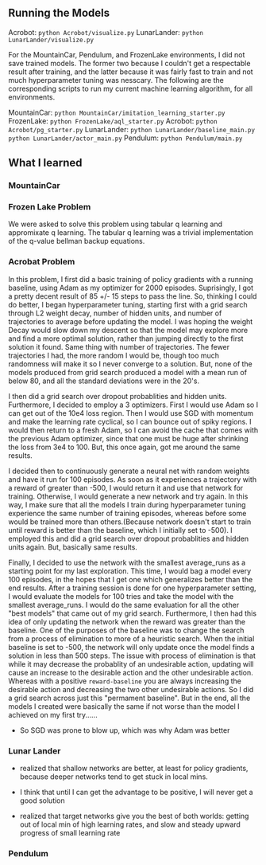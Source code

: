 
## Running the Models
Acrobot:
`python Acrobot/visualize.py`
LunarLander:
`python LunarLander/visualize.py`

For the MountainCar, Pendulum, and FrozenLake environments, I did not save trained models. The former two because I couldn't get a respectable result after training, and the latter because it was fairly fast to train and not much hyperparameter tuning was nesscary. The following are the corresponding scripts to run my current machine learning algorithm, for all environments.

MountainCar:
`python MountainCar/imitation_learning_starter.py`
FrozenLake:
`python FrozenLake/aql_starter.py`
Acrobot:
`python Acrobot/pg_starter.py`
LunarLander:
`python LunarLander/baseline_main.py`
`python LunarLander/actor_main.py`
Pendulum:
`python Pendulum/main.py`


## What I learned
### MountainCar
### Frozen Lake Problem
We were asked to solve this problem using tabular q learning and appromixate q learning. The tabular q learning was a trivial implementation of the q-value bellman backup equations. 

### Acrobat Problem
In this problem, I first did a basic training of policy gradients with a running baseline, using Adam as my optimizer for 2000 episodes. Suprisingly, I got a pretty decent result of 85 +/- 15 steps to pass the line. So, thinking I could do better, I began hyperparameter tuning, starting first with a grid search through L2 weight decay, number of hidden units, and number of trajectories to average before updating the model. I was hoping the weight Decay would slow down my descent so that the model may explore more and find a more optimal solution, rather than jumping directly to the first solution it found. Same thing with number of trajectories. The fewer trajectories I had, the more random I would be, though too much randomness will make it so I never converge to a solution. But, none of the models produced from grid search produced a model with a mean run of below 80, and all the standard deviations were in the 20's.

I then did a grid search over dropout probablities and hidden units. Furthermore, I decided to employ a 3 optimizers. First I would use Adam so I can get out of the 10e4 loss region. Then I would use SGD with momentum and make the learning rate cyclical, so I can bounce out of spiky regions. I would then return to a fresh Adam, so I can avoid the cache that comes with the previous Adam optimizer, since that one must be huge after shrinking the loss from 3e4 to 100. But, this once again, got me around the same results.

I decided then to continuously generate  a neural net with random weights and have it run for 100 episodes. As soon as it experiences a trajectory with a reward of greater than -500, I would return it and use that network for training. Otherwise, I would generate a new network and try again. In this way, I make sure that all the models I train during hyperparameter tuning experience the same number of training episodes, whereas before some would be trained more than others.(Because network doesn't start to train until reward is better than the baseline, which I initially set to -500). I employed this and did a grid search over dropout probablities and hidden units again. But, basically same results.

Finally, I decided to use the network with the smallest average_runs as a starting point for my last exploration. This time, I would bag a model every 100 episodes, in the hopes that I get one which generalizes better than the end results. After a training session is done for one hyperparameter setting, I would evaluate the models for 100 tries and take the model with the smallest average_runs. I would do the same evaluation for all the other "best models" that came out of my grid search. Furthermore, I then had this idea of only updating the network when the reward was greater than the baseline. One of the purposes of the baseline was to change the search from a process of elimination to more of a heuristic search. When the initial baseline is set to -500, the network will only update once the model finds a solution in less than 500 steps. The issue with process of elimination is that while it may decrease the probablity of an undesirable action, updating will cause an increase to the desirable action and the other undesirable action. Whereas with a positive `reward-baseline` you are always increasing the desirable action and decreasing the two other undesirable actions. So I did a grid search across just this "permament baseline". But in the end, all the models I created were basically the same if not worse than the model I achieved on my first try......

* So SGD was prone to blow up, which was why Adam was better

### Lunar Lander
* realized that shallow networks are better, at least for policy gradients, because deeper networks tend to get stuck in local mins.
* I think that until I can get the advantage to be positive, I will never get a good solution

* realized that target networks give you the best of both worlds: getting out of local min of high learning rates, and slow and steady upward progress of small learning rate

### Pendulum
